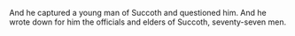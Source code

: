 And he captured a young man of Succoth and questioned him. And he wrote down for him the officials and elders of Succoth, seventy-seven men.
